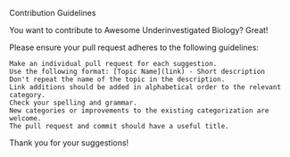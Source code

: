 
Contribution Guidelines

You want to contribute to Awesome Underinvestigated Biology? Great!

Please ensure your pull request adheres to the following guidelines:

    Make an individual pull request for each suggestion.
    Use the following format: [Topic Name](link) - Short description
    Don't repeat the name of the topic in the description.
    Link additions should be added in alphabetical order to the relevant category.
    Check your spelling and grammar.
    New categories or improvements to the existing categorization are welcome.
    The pull request and commit should have a useful title.

Thank you for your suggestions!
